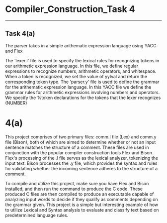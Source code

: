 # Compiler_Construction_Task 4
---------------------------------------------------------------------------------------------------------------------------------------
Task 4(a)
---------------------------------------------------------------------------------------------------------------------------------------
The parser takes in a simple arithematic expression language using YACC and Flex

The 'lexer.l' file is used to specify the lexical rules for recognizing tokens in our arithmetic expression language. In this file, we define regular expressions to recognize numbers, arithmetic operators, and whitespace. When a token is recognized, we set the value of yylval and return the corresponding token type.
The 'parser.y' file is used to define the grammar for the arithematic expression language. In this YACC file we define the grammar rules for arithmetic expressions involving numbers and operators. We specify the %token declarations for the tokens that the lexer recognizes (NUMBER)

# 4(a)

This project comprises of two primary files: comm.l file (Lex) and comm.y file (Bison), both of which are aimed to determine whether or not an input sentence matches the structure of a comment. These files are used in conjunction with the popular compiler construction tools Flex and Bison. Flex's processing of the .l file serves as the lexical analyzer, tokenizing the input text. Bison processes the .y file, which provides the syntax and rules for validating whether the incoming sentence adheres to the structure of a comment.

To compile and utilize this project, make sure you have Flex and Bison installed, and then run the command to produce the C code. These produced C files are then compiled to produce an executable capable of analyzing input words to decide if they qualify as comments depending on the grammar given. This project is a simple but interesting example of how to utilize Lexical and Syntax analysis to evaluate and classify text based on predetermined language rules.


